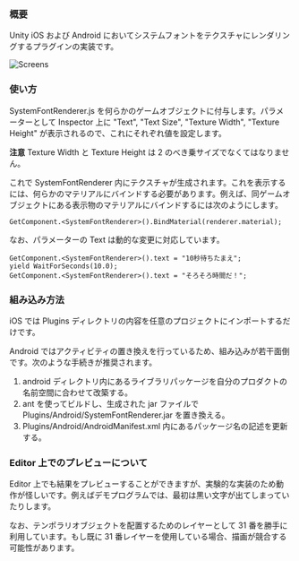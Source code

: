 ### 概要

Unity iOS および Android においてシステムフォントをテクスチャにレンダリングするプラグインの実装です。

![Screens](https://github.com/downloads/keijiro/unity-systemfontrenderer/screens.jpg)

### 使い方

SystemFontRenderer.js を何らかのゲームオブジェクトに付与します。パラメーターとして Inspector 上に "Text", "Text Size", "Texture Width", "Texture Height" が表示されるので、これにそれぞれ値を設定します。

**注意** Texture Width と Texture Height は 2 のべき乗サイズでなくてはなりません。

これで SystemFontRenderer 内にテクスチャが生成されます。これを表示するには、何らかのマテリアルにバインドする必要があります。例えば、同ゲームオブジェクトにある表示物のマテリアルにバインドするには次のようにします。

    GetComponent.<SystemFontRenderer>().BindMaterial(renderer.material);

なお、パラメーターの Text は動的な変更に対応しています。

    GetComponent.<SystemFontRenderer>().text = "10秒待ちたまえ";
    yield WaitForSeconds(10.0);
    GetComponent.<SystemFontRenderer>().text = "そろそろ時間だ！";

### 組み込み方法

iOS では Plugins ディレクトリの内容を任意のプロジェクトにインポートするだけです。

Android ではアクティビティの置き換えを行っているため、組み込みが若干面倒です。次のような手続きが推奨されます。

  1. android ディレクトリ内にあるライブラリパッケージを自分のプロダクトの名前空間に合わせて改築する。
  1. ant を使ってビルドし、生成された jar ファイルで Plugins/Android/SystemFontRenderer.jar を置き換える。
  1. Plugins/Android/AndroidManifest.xml 内にあるパッケージ名の記述を更新する。

### Editor 上でのプレビューについて

Editor 上でも結果をプレビューすることができますが、実験的な実装のため動作が怪しいです。例えばデモプログラムでは、最初は黒い文字が出てしまっていたりします。

なお、テンポラリオブジェクトを配置するためのレイヤーとして 31 番を勝手に利用しています。もし既に 31 番レイヤーを使用している場合、描画が競合する可能性があります。
